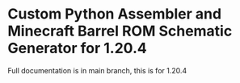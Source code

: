 # Custom Python Assembler and Minecraft Barrel ROM Schematic Generator for 1.20.4

Full documentation is in main branch, this is for 1.20.4